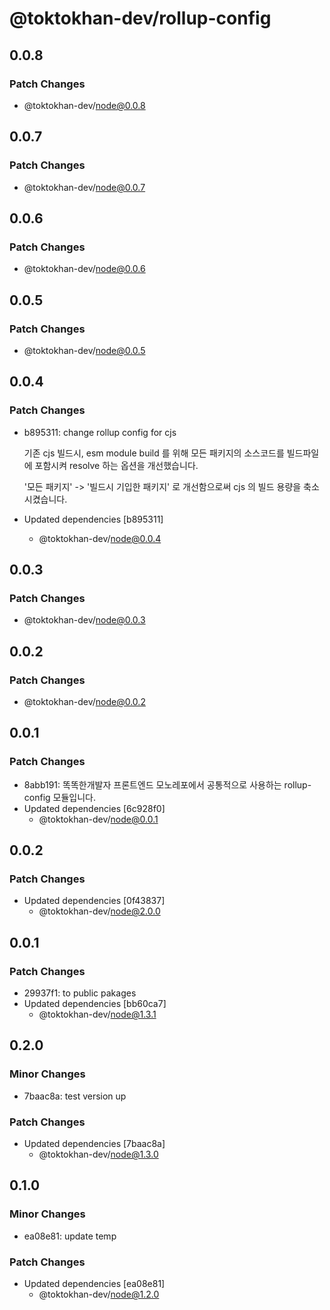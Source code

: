 # @toktokhan-dev/rollup-config

## 0.0.8

### Patch Changes

- @toktokhan-dev/node@0.0.8

## 0.0.7

### Patch Changes

- @toktokhan-dev/node@0.0.7

## 0.0.6

### Patch Changes

- @toktokhan-dev/node@0.0.6

## 0.0.5

### Patch Changes

- @toktokhan-dev/node@0.0.5

## 0.0.4

### Patch Changes

- b895311: change rollup config for cjs

  기존 cjs 빌드시, esm module build 를 위해 모든 패키지의 소스코드를 빌드파일에 포함시켜 resolve 하는 옵션을 개선했습니다.

  '모든 패키지' -> '빌드시 기입한 패키지' 로 개선함으로써 cjs 의 빌드 용량을 축소 시켰습니다.

- Updated dependencies [b895311]
  - @toktokhan-dev/node@0.0.4

## 0.0.3

### Patch Changes

- @toktokhan-dev/node@0.0.3

## 0.0.2

### Patch Changes

- @toktokhan-dev/node@0.0.2

## 0.0.1

### Patch Changes

- 8abb191: 똑똑한개발자 프론트엔드 모노레포에서 공통적으로 사용하는 rollup-config 모듈입니다.
- Updated dependencies [6c928f0]
  - @toktokhan-dev/node@0.0.1

## 0.0.2

### Patch Changes

- Updated dependencies [0f43837]
  - @toktokhan-dev/node@2.0.0

## 0.0.1

### Patch Changes

- 29937f1: to public pakages
- Updated dependencies [bb60ca7]
  - @toktokhan-dev/node@1.3.1

## 0.2.0

### Minor Changes

- 7baac8a: test version up

### Patch Changes

- Updated dependencies [7baac8a]
  - @toktokhan-dev/node@1.3.0

## 0.1.0

### Minor Changes

- ea08e81: update temp

### Patch Changes

- Updated dependencies [ea08e81]
  - @toktokhan-dev/node@1.2.0
